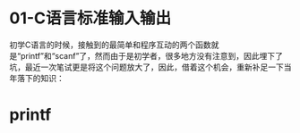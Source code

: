 # 01-C语言标准输入输出

初学C语言的时候，接触到的最简单和程序互动的两个函数就是“printf”和“scanf”了，然而由于是初学者，很多地方没有注意到，因此埋下了坑，最近一次笔试更是将这个问题放大了，因此，借着这个机会，重新补足一下当年落下的知识：

# printf











